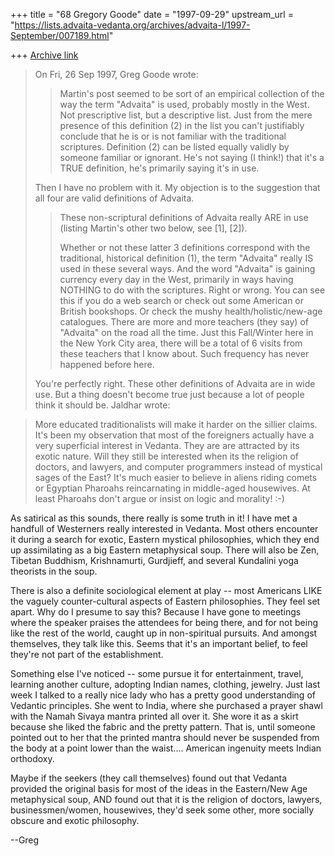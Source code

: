 +++
title = "68 Gregory Goode"
date = "1997-09-29"
upstream_url = "https://lists.advaita-vedanta.org/archives/advaita-l/1997-September/007189.html"

+++
[Archive link](https://lists.advaita-vedanta.org/archives/advaita-l/1997-September/007189.html)

>
> On Fri, 26 Sep 1997, Greg Goode wrote:
>
> > Martin's post seemed to be sort of an empirical collection of the way the
> > term "Advaita" is used, probably mostly in the West.  Not prescriptive
> > list, but a descriptive list. Just from the mere presence of this
> > definition (2) in the list you can't justifiably conclude that he is or is
> > not familiar with the traditional scriptures.  Definition (2) can be listed
> > equally validly by someone familiar or ignorant.  He's not saying (I
> > think!) that it's a TRUE definition, he's primarily saying it's in use.
> >
>
> Then I have no problem with it.  My objection is to the suggestion that
> all four are valid definitions of Advaita.
>
> > These non-scriptural definitions of Advaita really ARE in use (listing
> > Martin's other two below, see [1], [2]).
> >
> > Whether or not these latter 3 definitions correspond with the traditional,
> > historical definition (1), the term "Advaita" really IS used in these
> > several ways.  And the word "Advaita" is gaining currency every day in the
> > West, primarily in ways having NOTHING to do with the scriptures.  Right or
> > wrong.  You can see this if you do a web search or check out some American
> > or British bookshops.  Or check the mushy health/holistic/new-age
> > catalogues.  There are more and more teachers (they say) of "Advaita" on
> > the road all the time.  Just this Fall/Winter here in the New York City
> > area, there will be a total of 6 visits from these teachers that I know
> > about.  Such frequency has never happened before here.
> >
>
> You're perfectly right.  These other definitions of Advaita are in wide
> use.  But a thing doesn't become true just because a lot of people think
> it should be.
Jaldhar wrote:

> More educated traditionalists will make it
> harder on the sillier claims.  It's been my observation that most of the
> foreigners actually have a very superficial interest in Vedanta.  They are
> are attracted by its exotic nature.  Will they still be interested when
> its the religion of doctors, and lawyers, and computer programmers instead
> of mystical sages of the East?  It's much easier to believe in aliens
> riding comets or Egyptian Pharoahs reincarnating in middle-aged
> housewives.  At least Pharoahs don't argue or insist on logic and morality! :-)

As satirical as this sounds, there really is some truth in it!
I have met a handfull of Westerners really interested in
Vedanta.  Most others encounter it during a search for exotic,
Eastern mystical philosophies, which they end up assimilating as
a big Eastern metaphysical soup.  There will also be Zen,
Tibetan Buddhism, Krishnamurti, Gurdjieff, and several Kundalini
yoga theorists in the soup.

There is also a definite sociological element at play -- most
Americans LIKE the vaguely counter-cultural aspects of Eastern
philosophies.  They feel set apart.  Why do I presume to say
this?  Because I have gone to meetings where the speaker praises
the attendees for being there, and for not being like the rest
of the world, caught up in non-spiritual pursuits.  And amongst
themselves, they talk like this.  Seems that it's an important
belief, to feel they're not part of the establishment.

Something else I've noticed -- some pursue it for entertainment,
travel, learning another culture, adopting Indian names,
clothing, jewelry.  Just last week I talked to a really nice
lady who has a pretty good understanding of Vedantic
principles.  She went to India, where she purchased a prayer
shawl with the Namah Sivaya mantra printed all over it.  She
wore it as a skirt because she liked the fabric and the pretty
pattern.  That is, until someone pointed out to her that the printed
mantra should never be suspended from the body at a point lower
than the waist....  American ingenuity meets Indian orthodoxy.

Maybe if the seekers (they call themselves) found out that
Vedanta provided the original basis for most of the ideas in the
Eastern/New Age metaphysical soup, AND found out that it is the
religion of doctors, lawyers, businessmen/women, housewives,
they'd seek some other, more socially obscure and exotic
philosophy.

--Greg

